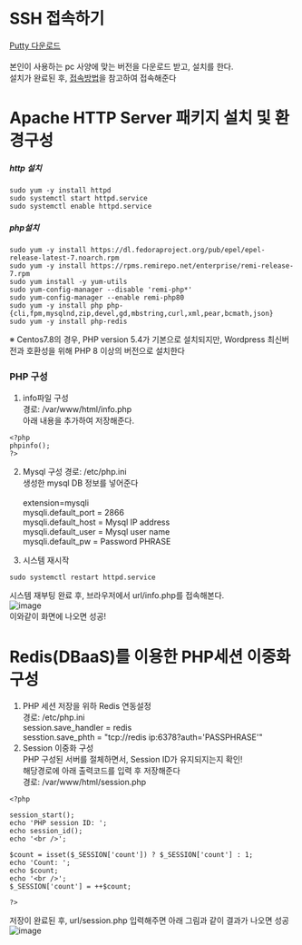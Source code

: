 # SSH 접속하기
[Putty 다운로드](https://www.chiark.greenend.org.uk/~sgtatham/putty/latest.html/) </br></br>
본인이 사용하는 pc 사양에 맞는 버전을 다운로드 받고, 설치를 한다.</br>
설치가 완료된 후, [접속방법](https://cloud.samsungsds.com/manual/ko/scp_user_guide.html#61ddd538a41cdb3d/)을 참고하여 접속해준다

# Apache HTTP Server 패키지 설치 및 환경구성
##### http 설치
```
sudo yum -y install httpd
sudo systemctl start httpd.service
sudo systemctl enable httpd.service
```

##### php설치
```
sudo yum -y install https://dl.fedoraproject.org/pub/epel/epel-release-latest-7.noarch.rpm
sudo yum -y install https://rpms.remirepo.net/enterprise/remi-release-7.rpm
sudo yum install -y yum-utils
sudo yum-config-manager --disable 'remi-php*'
sudo yum-config-manager --enable remi-php80
sudo yum -y install php php-{cli,fpm,mysqlnd,zip,devel,gd,mbstring,curl,xml,pear,bcmath,json}
sudo yum -y install php-redis
```

※ Centos7.8의 경우, PHP version 5.4가 기본으로 설치되지만, Wordpress 최신버전과 호환성을 위해 PHP 8 이상의 버전으로 설치한다</br> 

### PHP 구성
1. info파일 구성 </br>
경로: /var/www/html/info.php </br>
아래 내용을 추가하여 저장해준다.
```
<?php
phpinfo();
?>
```
2. Mysql 구성
경로: /etc/php.ini </br>
생성한 mysql DB 정보를 넣어준다 </br></br>
   extension=mysqli </br>
   mysqli.default_port = 2866 </br>
   mysqli.default_host = Mysql IP address </br>
   mysqli.default_user = Mysql user name </br>
   mysqli.default_pw = Password PHRASE

3. 시스템 재시작
```
sudo systemctl restart httpd.service
```

시스템 재부팅 완료 후, 브라우저에서 url/info.php를 접속해본다. </br>
![image](https://github.com/scp-cloudacademy/ce-advanced/assets/147478897/160cbbd8-62df-41ae-bb64-b38b4eadf135)
</br>이와같이 화면에 나오면 성공!

# Redis(DBaaS)를 이용한 PHP세션 이중화 구성
1. PHP 세션 저장을 위하 Redis 연동설정</br>
경로: /etc/php.ini</br>
   session.save_handler = redis </br>
   sesstion.save_phth = "tcp://redis ip:6378?auth='PASSPHRASE'"
2. Session 이중화 구성 </br>
PHP 구성된 서버를 절체하면서, Session ID가 유지되지는지 확인! </br>
해당경로에 아래 출력코드를 입력 후 저장해준다 </br>
경로: /var/www/html/session.php
```
<?php

session_start();
echo 'PHP session ID: ';
echo session_id();
echo '<br />';

$count = isset($_SESSION['count']) ? $_SESSION['count'] : 1;
echo 'Count: ';
echo $count;
echo '<br />';
$_SESSION['count'] = ++$count;

?>
```

저장이 완료된 후, url/session.php 입력해주면 아래 그림과 같이 결과가 나오면 성공 </br>
![image](https://github.com/scp-cloudacademy/ce-advanced/assets/147478897/8de8b04d-982b-40bf-95a5-cc3188c43758)


